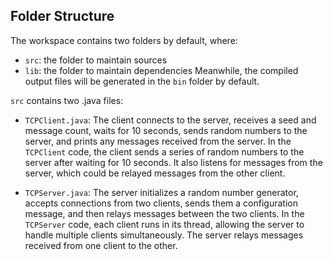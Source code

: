 

## Folder Structure

The workspace contains two folders by default, where:

- `src`: the folder to maintain sources
- `lib`: the folder to maintain dependencies
Meanwhile, the compiled output files will be generated in the `bin` folder by default.


`src` contains two .java files:
- `TCPClient.java`: The client connects to the server, receives a seed and message count, waits for 10 seconds, sends random numbers to the server, and prints any messages received from the server.
In the `TCPClient` code, the client sends a series of random numbers to the server after waiting for 10 seconds. It also listens for messages from the server, which could be relayed messages from the other client.

- `TCPServer.java`: The server initializes a random number generator, accepts connections from two clients, sends them a configuration message, and then relays messages between the two clients.
In the `TCPServer` code, each client runs in its thread, allowing the server to handle multiple clients simultaneously. The server relays messages received from one client to the other.